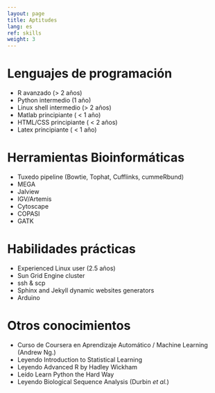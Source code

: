 ```yaml
---
layout: page
title: Aptitudes
lang: es
ref: skills
weight: 3
---
```


Lenguajes de programación
=========================

* R avanzado (> 2 años)
* Python intermedio (1 año)
* Linux shell intermedio (> 2 años)
* Matlab principiante ( < 1 año)
* HTML/CSS principiante ( < 2 años)
* Latex principiante ( < 1 año)

Herramientas Bioinformáticas
=============================

+ Tuxedo pipeline (Bowtie, Tophat, Cufflinks, cummeRbund)
+ MEGA
+ Jalview
+ IGV/Artemis
+ Cytoscape
+ COPASI
+ GATK


Habilidades prácticas 
==============================

+ Experienced Linux user (2.5 años)
+ Sun Grid Engine cluster
+ ssh & scp
+ Sphinx and Jekyll dynamic websites generators
+ Arduino

Otros conocimientos
=========================

+ Curso de Coursera en Aprendizaje Automático / Machine Learning (Andrew Ng.)
+ Leyendo Introduction to Statistical Learning
+ Leyendo Advanced R by Hadley Wickham
+ Leído Learn Python the Hard Way
+ Leyendo Biological Sequence Analysis (Durbin *et al.*)
